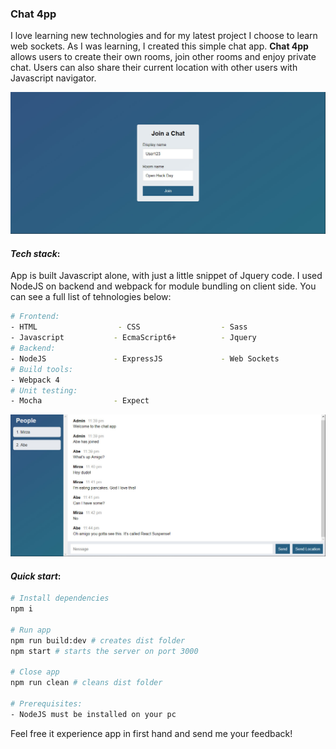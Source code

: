 ### Chat 4pp

I love learning new technologies and for my latest project I choose to learn web sockets. As I was learning, I created this
simple chat app. **Chat 4pp** allows users to create their own rooms, join other rooms and enjoy private chat.
Users can also share their current location with other users with Javascript navigator.

![](Resources/img/join.jpg)

#### *Tech stack*:

App is built Javascript alone, with just a little snippet of Jquery code.
I used NodeJS on backend and webpack for module bundling on client side. You can see a full list of tehnologies below:

``` bash
# Frontend:
- HTML                  - CSS                  - Sass  
- Javascript           - EcmaScript6+          - Jquery
# Backend: 
- NodeJS               - ExpressJS             - Web Sockets
# Build tools:         
- Webpack 4    
# Unit testing:           
- Mocha                - Expect   
``` 
![](Resources/img/chat.jpg)

#### *Quick start*:

``` bash
# Install dependencies
npm i

# Run app
npm run build:dev # creates dist folder
npm start # starts the server on port 3000

# Close app
npm run clean # cleans dist folder

# Prerequisites: 
- NodeJS must be installed on your pc
```

Feel free it experience app in first hand and send me your feedback!
